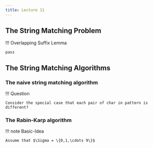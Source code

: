 ```yaml
---
title: Lecture 11
---
```


## The String Matching Problem

!!! Overlapping Suffix Lemma

    pass

## The String Matching Algorithms

### The naive string matching algorithm

!!! Question

    Consider the special case that each pair of char in pattern is different?



### The Rabin-Karp algorithm

!!! note Basic-Idea

    Assume that $\Sigma = \{0,1,\cdots 9\}$